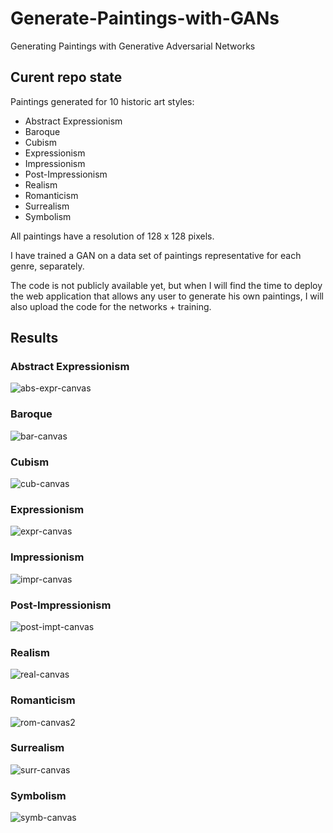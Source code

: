# Generate-Paintings-with-GANs
Generating Paintings with Generative Adversarial Networks

## Curent repo state
Paintings generated for 10 historic art styles:
- Abstract Expressionism
- Baroque
- Cubism
- Expressionism
- Impressionism
- Post-Impressionism
- Realism
- Romanticism
- Surrealism
- Symbolism

All paintings have a resolution of 128 x 128 pixels.

I have trained a GAN on a data set of paintings representative for each genre, separately.

The code is not publicly available yet, but when I will find the time to deploy the web application that allows any user to generate his own paintings, I will also upload the code for the networks + training.

## Results

### Abstract Expressionism

![abs-expr-canvas](https://user-images.githubusercontent.com/48453930/126694796-5cc58a38-cb89-4043-88f6-2f1c35b25f64.png)

### Baroque

![bar-canvas](https://user-images.githubusercontent.com/48453930/126694929-9bbefa12-2eb1-4430-83d7-e1fb48aac1ae.png)

### Cubism

![cub-canvas](https://user-images.githubusercontent.com/48453930/126695043-6854081a-ab79-4230-a5e9-e98e4afe617d.png)

### Expressionism

![expr-canvas](https://user-images.githubusercontent.com/48453930/126695147-fae4cb0a-f17e-425a-bcc4-a3643eaecabd.png)

### Impressionism

![impr-canvas](https://user-images.githubusercontent.com/48453930/126695186-c4f2b07f-768f-4535-9fbb-453f32ca7e49.png)


### Post-Impressionism

![post-impt-canvas](https://user-images.githubusercontent.com/48453930/126695228-0599c51d-80fa-41de-808a-b88a1deac905.png)

### Realism

![real-canvas](https://user-images.githubusercontent.com/48453930/126695267-302ce1b9-1e70-4cc8-a43b-f8b8073cbb6a.png)

### Romanticism

![rom-canvas2](https://user-images.githubusercontent.com/48453930/126695343-1a0f1900-0e2b-43bc-a754-653975501d86.png)

### Surrealism

![surr-canvas](https://user-images.githubusercontent.com/48453930/126695401-71fa5704-1951-4f3a-99d4-e0bfa1f6d040.png)

### Symbolism

![symb-canvas](https://user-images.githubusercontent.com/48453930/126695422-9aa018b4-60c9-49e0-9188-55792a0163a0.png)
